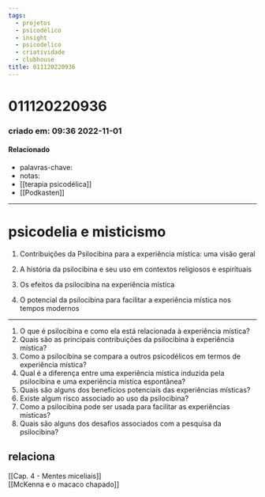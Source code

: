 ```yaml
---
tags:
  - projetos
  - psicodélico
  - insight
  - psicodelico
  - criatividade
  - clubhouse
title: 011120220936
---
```


# 011120220936

### criado em: 09:36 2022-11-01

#### Relacionado

- palavras-chave: 
- notas:
- [[terapia psicodélica]]
- [[Podkasten]]
---

# psicodelia e misticismo

1. Contribuições da Psilocibina para a experiência mística: uma visão geral

2. A história da psilocibina e seu uso em contextos religiosos e espirituais

3. Os efeitos da psilocibina na experiência mística

4. O potencial da psilocibina para facilitar a experiência mística nos tempos modernos
---
1. O que é psilocibina e como ela está relacionada à experiência mística?
2. Quais são as principais contribuições da psilocibina à experiência mística?
3. Como a psilocibina se compara a outros psicodélicos em termos de experiência mística?
4. Qual é a diferença entre uma experiência mística induzida pela psilocibina e uma experiência mística espontânea?
5. Quais são alguns dos benefícios potenciais das experiências místicas?
6. Existe algum risco associado ao uso da psilocibina?
7. Como a psilocibina pode ser usada para facilitar as experiências místicas?
8. Quais são alguns dos desafios associados com a pesquisa da psilocibina?

## relaciona

[[Cap. 4 - Mentes miceliais]]  
[[McKenna e o macaco chapado]]
